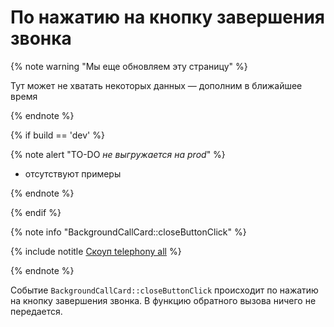 # По нажатию на кнопку завершения звонка

{% note warning "Мы еще обновляем эту страницу" %}

Тут может не хватать некоторых данных — дополним в ближайшее время

{% endnote %}

{% if build == 'dev' %}

{% note alert "TO-DO _не выгружается на prod_" %}

- отсутствуют примеры

{% endnote %}

{% endif %}

{% note info "BackgroundCallCard::closeButtonClick" %}

{% include notitle [Скоуп telephony all](../../../../telephony/_includes/scope-telephony-all.md) %}

{% endnote %}

Событие `BackgroundCallCard::closeButtonClick` происходит по нажатию на кнопку завершения звонка. В функцию обратного вызова ничего не передается.